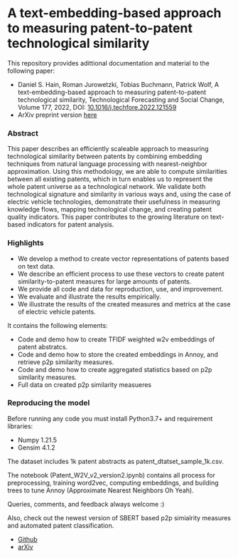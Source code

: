 # A text-embedding-based approach to measuring patent-to-patent technological similarity

This repository provides adittional documentation and material to the following paper:


* Daniel S. Hain, Roman Jurowetzki, Tobias Buchmann, Patrick Wolf, A text-embedding-based approach to measuring patent-to-patent technological similarity, Technological Forecasting and Social Change, Volume 177, 2022, DOI: [10.1016/j.techfore.2022.121559](https://doi.org/10.1016/j.techfore.2022.121559)
* ArXiv preprint version [here](https://arxiv.org/abs/2003.12303)

### Abstract

This paper describes an efficiently scaleable approach to measuring technological similarity between patents by combining embedding techniques from natural language processing with nearest-neighbor approximation. Using this methodology, we are able to compute similarities between all existing patents, which in turn enables us to represent the whole patent universe as a technological network. We validate both technological signature and similarity in various ways and, using the case of electric vehicle technologies, demonstrate their usefulness in measuring knowledge flows, mapping technological change, and creating patent quality indicators. This paper contributes to the growing literature on text-based indicators for patent analysis. 

### Highlights

* We develop a method to create vector representations of patents based on text data.
* We describe an efficient process to use these vectors to create patent similarity-to-patent measures for large amounts of patents.
* We provide all code and data for reproduction, use, and improvement.
* We evaluate and illustrate the results empirically.
* We illustrate the results of the created measures and metrics at the case of electric vehicle patents.

It contains the following elements:

* Code and demo how to create TFIDF weighted w2v embeddings of patent abstratcs.
* Code and demo how to store the created embeddings in Annoy, and retrieve p2p similarity measures.
* Code and demo how to create aggregated statistics based on p2p similarity measures.
* Full data on created p2p similarity measueres

### Reproducing the model

Before running any code you must install Python3.7+ and requirement libraries:
* Numpy 1.21.5
* Gensim 4.1.2

The dataset includes 1k patent abstracts as patent_dtatset_sample_1k.csv.

The notebook (Patent_W2V_v2_version2.ipynb) contains all process for preprocessing, training word2vec, computing embeddings, and building trees to tune Annoy (Approximate Nearest Neighbors Oh Yeah).

Queries, comments, and feedback always welcome :)

Also, check out the newest version of SBERT based p2p simialrity measures and automated patent classification.

* [Github](https://github.com/AI-Growth-Lab/Patent-Classification)
* [arXiv](https://arxiv.org/abs/2103.11933)
